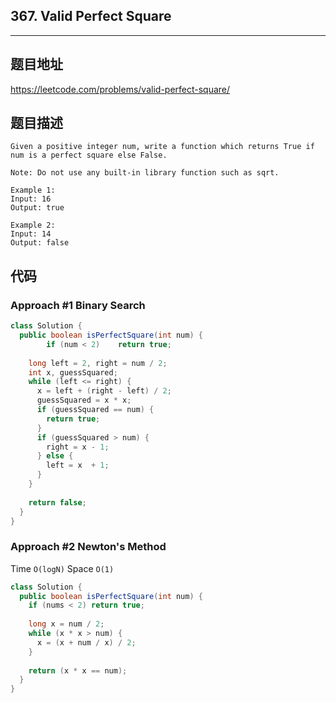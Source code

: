 ## 367. Valid Perfect Square

----
## 题目地址

https://leetcode.com/problems/valid-perfect-square/

## 题目描述
```
Given a positive integer num, write a function which returns True if num is a perfect square else False.

Note: Do not use any built-in library function such as sqrt.

Example 1:
Input: 16
Output: true

Example 2:
Input: 14
Output: false
```

## 代码

### Approach #1 Binary Search

```java
class Solution {
  public boolean isPerfectSquare(int num) {
		if (num < 2)	return true;
    
    long left = 2, right = num / 2;
    int x, guessSquared;
    while (left <= right) {
      x = left + (right - left) / 2;
      guessSquared = x * x;
      if (guessSquared == num) {
        return true;
      }
      if (guessSquared > num) {
        right = x - 1;
      } else {
        left = x  + 1;
      }
    }
    
    return false;
  }
}
```

### Approach #2 Newton's Method

Time `O(logN)` Space `O(1)`

```java
class Solution {
  public boolean isPerfectSquare(int num) {
    if (nums < 2) return true;
    
    long x = num / 2;
    while (x * x > num) {
      x = (x + num / x) / 2;
    }
    
    return (x * x == num);
  }
}
```















